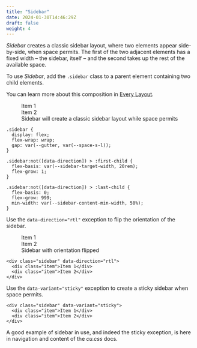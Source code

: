 ```yaml
---
title: "Sidebar"
date: 2024-01-30T14:46:29Z
draft: false
weight: 4
---
```


*Sidebar* creates a classic sidebar layout, where two elements appear side-by-side, when space permits. The first of the two adjacent elements has a fixed width – the sidebar, itself – and the second takes up the rest of the available space.

To use *Sidebar*, add the `.sidebar` class to a parent element containing two child elements.  

You can learn more about this composition in [Every Layout](https://every-layout.dev/layouts/sidebar/).

<figure>
  <div class="demo | sidebar">
    <div class="item">Item 1</div>
    <div class="item">Item 2</div>
  </div>
  <figcaption>Sidebar will create a classic sidebar layout while space permits</figcaption>
</figure>

```
.sidebar {
  display: flex;
  flex-wrap: wrap;
  gap: var(--gutter, var(--space-s-l));
}

.sidebar:not([data-direction]) > :first-child {
  flex-basis: var(--sidebar-target-width, 20rem);
  flex-grow: 1;
}

.sidebar:not([data-direction]) > :last-child {
  flex-basis: 0;
  flex-grow: 999;
  min-width: var(--sidebar-content-min-width, 50%);
}
```

Use the `data-direction="rtl"` exception to flip the orientation of the sidebar.


<figure>
  <div class="demo | sidebar" data-direction="rtl">
    <div class="item">Item 1</div>
    <div class="item">Item 2</div>
  </div>
  <figcaption>Sidebar with orientation flipped</figcaption>
</figure>

```
<div class="sidebar" data-direction="rtl">
  <div class="item">Item 1</div>
  <div class="item">Item 2</div>
</div>
```

Use the `data-variant="sticky"` exception to create a sticky sidebar when space permits.

```
<div class="sidebar" data-variant="sticky">
  <div class="item">Item 1</div>
  <div class="item">Item 2</div>
</div>
```

A good example of sidebar in use, and indeed the sticky exception, is here in navigation and content of the *cu.css* docs.